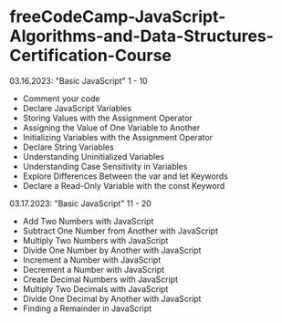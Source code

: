 # freeCodeCamp-JavaScript-Algorithms-and-Data-Structures-Certification-Course
<section>
<p>03.16.2023: "Basic JavaScript" 1 - 10</p>
<ul>
  <li>Comment your code</li>
  <li>Declare JavaScript Variables</li>
  <li>Storing Values with the Assignment Operator</li>
  <li>Assigning the Value of One Variable to Another</li>
  <li>Initializing Variables with the Assignment Operator</li>
  <li>Declare String Variables</li>
  <li>Understanding Uninitialized Variables</li>
  <li>Understanding Case Sensitivity in Variables</li>
  <li>Explore Differences Between the var and let Keywords</li>
  <li>Declare a Read-Only Variable with the const Keyword</li>
</ul>
</section>

<section>
<p>03.17.2023: "Basic JavaScript" 11 - 20</p>
<ul>
  <li>Add Two Numbers with JavaScript</li>
  <li>Subtract One Number from Another with JavaScript</li>
  <li>Multiply Two Numbers with JavaScript</li>
  <li>Divide One Number by Another with JavaScript</li>
  <li>Increment a Number with JavaScript</li>
  <li>Decrement a Number with JavaScript</li>
  <li>Create Decimal Numbers with JavaScript</li>
  <li>Multiply Two Decimals with JavaScript</li>
  <li>Divide One Decimal by Another with JavaScript</li>
  <li>Finding a Remainder in JavaScript</li>
</ul>
</section>


